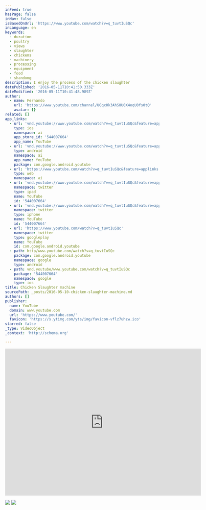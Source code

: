 ```yaml
---
inFeed: true
hasPage: false
inNav: false
isBasedOnUrl: 'https://www.youtube.com/watch?v=q_tuvtIuSQc'
inLanguage: en
keywords:
  - duration
  - poultry
  - views
  - slaughter
  - chickens
  - machinery
  - processing
  - equipment
  - food
  - shandong
description: I enjoy the process of the chicken slaughter
datePublished: '2016-05-11T10:41:50.333Z'
dateModified: '2016-05-11T10:41:48.989Z'
author:
  - name: Fernando
    url: 'https://www.youtube.com/channel/UCqx0k3AhSOU0X4oqU0fs0tQ'
    avatar: {}
related: []
app_links:
  - url: 'vnd.youtube://www.youtube.com/watch?v=q_tuvtIuSQc&feature=applinks'
    type: ios
    namespace: ai
    app_store_id: '544007664'
    app_name: YouTube
  - url: 'vnd.youtube://www.youtube.com/watch?v=q_tuvtIuSQc&feature=applinks'
    type: android
    namespace: ai
    app_name: YouTube
    package: com.google.android.youtube
  - url: 'https://www.youtube.com/watch?v=q_tuvtIuSQc&feature=applinks'
    type: web
    namespace: ai
  - url: 'vnd.youtube://www.youtube.com/watch?v=q_tuvtIuSQc&feature=applinks'
    namespace: twitter
    type: ipad
    name: YouTube
    id: '544007664'
  - url: 'vnd.youtube://www.youtube.com/watch?v=q_tuvtIuSQc&feature=applinks'
    namespace: twitter
    type: iphone
    name: YouTube
    id: '544007664'
  - url: 'https://www.youtube.com/watch?v=q_tuvtIuSQc'
    namespace: twitter
    type: googleplay
    name: YouTube
    id: com.google.android.youtube
  - path: http/www.youtube.com/watch?v=q_tuvtIuSQc
    package: com.google.android.youtube
    namespace: google
    type: android
  - path: vnd.youtube/www.youtube.com/watch?v=q_tuvtIuSQc
    package: '544007664'
    namespace: google
    type: ios
title: Chicken Slaughter machine
sourcePath: _posts/2016-05-10-chicken-slaughter-machine.md
authors: []
publisher:
  name: YouTube
  domain: www.youtube.com
  url: 'https://www.youtube.com/'
  favicon: 'https://s.ytimg.com/yts/img/favicon-vflz7uhzw.ico'
starred: false
_type: VideoObject
_context: 'http://schema.org'

---
```

<iframe src="https://cdn.embedly.com/widgets/media.html?src=https%3A%2F%2Fwww.youtube.com%2Fembed%2Fq_tuvtIuSQc%3Ffeature%3Doembed&amp;url=https%3A%2F%2Fwww.youtube.com%2Fwatch%3Fv%3Dq_tuvtIuSQc&amp;image=https%3A%2F%2Fi.ytimg.com%2Fvi%2Fq_tuvtIuSQc%2Fhqdefault.jpg&amp;key=b7d04c9b404c499eba89ee7072e1c4f7&amp;type=text%2Fhtml&amp;schema=youtube" width="640" height="480" scrolling="no" frameborder="0" allowfullscreen="" style=""></iframe>

![](https://the-grid-user-content.s3-us-west-2.amazonaws.com/08ba9daf-0cf1-4cff-a3b5-8e8640ba5d6e.jpg)
![](https://the-grid-user-content.s3-us-west-2.amazonaws.com/5d65acbc-6876-4d5c-bc0b-d63f455be12f.jpg)